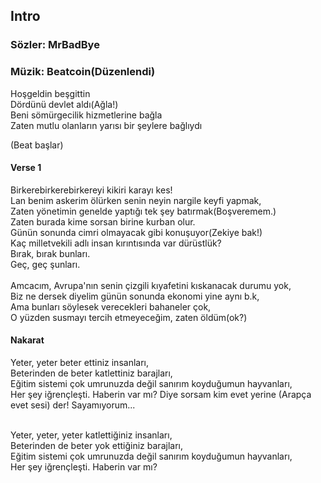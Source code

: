 ## Intro

### Sözler: MrBadBye
### Müzik: Beatcoin(Düzenlendi)

Hoşgeldin beşgittin <br>
Dördünü devlet aldı(Ağla!) <br>
Beni sömürgecilik hizmetlerine bağla <br>
Zaten mutlu olanların yarısı bir şeylere bağlıydı <br>

(Beat başlar)

#### Verse 1
Birkerebirkerebirkereyi kikiri karayı kes! <br>
Lan benim askerim ölürken senin neyin nargile keyfi yapmak, <br>
Zaten yönetimin genelde yaptığı tek şey batırmak(Boşveremem.) <br>
Zaten burada kime sorsan birine kurban olur. <br>
Günün sonunda cimri olmayacak gibi konuşuyor(Zekiye bak!) <br>
Kaç milletvekili adlı insan kırıntısında var dürüstlük? <br>
Bırak, bırak bunları. <br>
Geç, geç şunları. <br><br>
Amcacım, Avrupa'nın senin çizgili kıyafetini kıskanacak durumu yok, <br>
Biz ne dersek diyelim günün sonunda ekonomi yine aynı b.k, <br>
Ama bunları söylesek verecekleri bahaneler çok, <br>
O yüzden susmayı tercih etmeyeceğim, zaten öldüm(ok?) <br>
#### Nakarat
Yeter, yeter beter ettiniz insanları, <br>
Beterinden de beter katlettiniz barajları, <br>
Eğitim sistemi çok umrunuzda değil sanırım koyduğumun hayvanları, <br>
Her şey iğrençleşti. Haberin var mı? Diye sorsam kim evet yerine (Arapça evet sesi) der! Sayamıyorum... <br><br>

Yeter, yeter, yeter katlettiğiniz insanları, <br>
Beterinden de beter yok ettiğiniz barajları, <br>
Eğitim sistemi çok umrunuzda değil sanırım koyduğumun hayvanları, <br>
Her şey iğrençleşti. Haberin var mı? <br>
